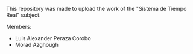This repository was made to upload the work of the "Sistema de Tiempo Real" subject.

Members:

- Luis Alexander Peraza Corobo
- Morad Azghough
